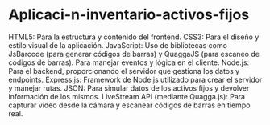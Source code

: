 # Aplicaci-n-inventario-activos-fijos
HTML5: Para la estructura y contenido del frontend.
CSS3: Para el diseño y estilo visual de la aplicación.
JavaScript:
Uso de bibliotecas como JsBarcode (para generar códigos de barras) y QuaggaJS (para escaneo de códigos de barras).
Para manejar eventos y lógica en el cliente.
Node.js: Para el backend, proporcionando el servidor que gestiona los datos y endpoints.
Express.js: Framework de Node.js utilizado para crear el servidor y manejar rutas.
JSON: Para simular datos de los activos fijos y devolver información de los mismos.
LiveStream API (mediante Quagga.js): Para capturar video desde la cámara y escanear códigos de barras en tiempo real.
